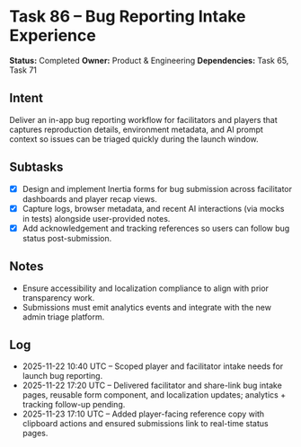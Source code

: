 # Task 86 – Bug Reporting Intake Experience

**Status:** Completed
**Owner:** Product & Engineering
**Dependencies:** Task 65, Task 71

## Intent
Deliver an in-app bug reporting workflow for facilitators and players that captures reproduction details, environment metadata, and AI prompt context so issues can be triaged quickly during the launch window.

## Subtasks
- [x] Design and implement Inertia forms for bug submission across facilitator dashboards and player recap views.
- [x] Capture logs, browser metadata, and recent AI interactions (via mocks in tests) alongside user-provided notes.
- [x] Add acknowledgement and tracking references so users can follow bug status post-submission.

## Notes
- Ensure accessibility and localization compliance to align with prior transparency work.
- Submissions must emit analytics events and integrate with the new admin triage platform.

## Log
- 2025-11-22 10:40 UTC – Scoped player and facilitator intake needs for launch bug reporting.
- 2025-11-22 17:20 UTC – Delivered facilitator and share-link bug intake pages, reusable form component, and localization updates; analytics + tracking follow-up pending.
- 2025-11-23 17:10 UTC – Added player-facing reference copy with clipboard actions and ensured submissions link to real-time status pages.

